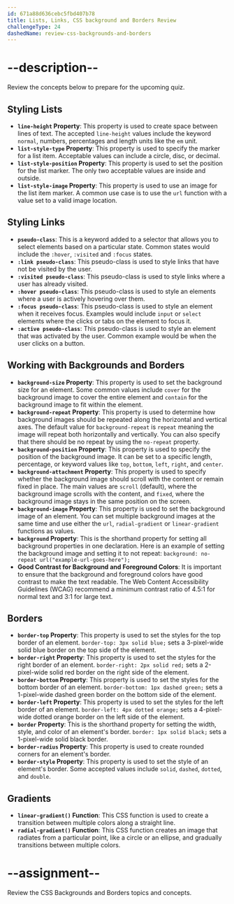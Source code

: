 ```yaml
---
id: 671a88d636cebc5fbd407b78
title: Lists, Links, CSS background and Borders Review
challengeType: 24
dashedName: review-css-backgrounds-and-borders
---
```


# --description--

Review the concepts below to prepare for the upcoming quiz.

## Styling Lists

- **`line-height` Property**: This property is used to create space between lines of text. The accepted `line-height` values include the keyword `normal`, numbers, percentages and length units like the `em` unit.
- **`list-style-type` Property**: This property is used to specify the marker for a list item. Acceptable values can include a circle, disc, or decimal.
- **`list-style-position` Property**: This property is used to set the position for the list marker. The only two acceptable values are inside and outside.
- **`list-style-image` Property**: This property is used to use an image for the list item marker. A common use case is to use the `url` function with a value set to a valid image location.

## Styling Links

- **`pseudo-class`**: This is a keyword added to a selector that allows you to select elements based on a particular state. Common states would include the `:hover`, `:visited` and `:focus` states.
- **`:link pseudo-class`**: This pseudo-class is used to style links that have not be visited by the user.
- **`:visited pseudo-class`**: This pseudo-class is used to style links where a user has already visited.
- **`:hover pseudo-class`**: This pseudo-class is used to style an elements where a user is actively hovering over them.
- **`:focus pseudo-class`**: This pseudo-class is used to style an element when it receives focus. Examples would include `input` or `select` elements where the clicks or tabs on the element to focus it.
- **`:active pseudo-class`**: This pseudo-class is used to style an element that was activated by the user. Common example would be when the user clicks on a button.

## Working with Backgrounds and Borders

- **`background-size` Property**: This property is used to set the background size for an element. Some common values include `cover` for the background image to cover the entire element and `contain` for the background image to fit within the element.
- **`background-repeat` Property**: This property is used to determine how background images should be repeated along the horizontal and vertical axes. The default value for `background-repeat` is `repeat` meaning the image will repeat both horizontally and vertically. You can also specify that there should be no repeat by using the `no-repeat` property.
- **`background-position` Property**: This property is used to specify the position of the background image. It can be set to a specific length, percentage, or keyword values like `top`, `bottom`, `left`, `right`, and `center`.
- **`background-attachment` Property**: This property is used to specify whether the background image should scroll with the content or remain fixed in place. The main values are `scroll` (default), where the background image scrolls with the content, and `fixed`, where the background image stays in the same position on the screen.
- **`background-image` Property**: This property is used to set the background image of an element. You can set multiple background images at the same time and use either the `url`, `radial-gradient` or `linear-gradient` functions as values.
- **`background` Property**: This is the shorthand property for setting all background properties in one declaration. Here is an example of setting the background image and setting it to not repeat: `background: no-repeat url("example-url-goes-here");`
- **Good Contrast for Background and Foreground Colors**: It is important to ensure that the background and foreground colors have good contrast to make the text readable. The Web Content Accessibility Guidelines (WCAG) recommend a minimum contrast ratio of 4.5:1 for normal text and 3:1 for large text.

## Borders

- **`border-top` Property**: This property is used to set the styles for the top border of an element. `border-top: 3px solid blue;` sets a 3-pixel-wide solid blue border on the top side of the element.
- **`border-right` Property**: This property is used to set the styles for the right border of an element. `border-right: 2px solid red;` sets a 2-pixel-wide solid red border on the right side of the element.
- **`border-bottom` Property**: This property is used to set the styles for the bottom border of an element. `border-bottom: 1px dashed green;` sets a 1-pixel-wide dashed green border on the bottom side of the element.
- **`border-left` Property**: This property is used to set the styles for the left border of an element. `border-left: 4px dotted orange;` sets a 4-pixel-wide dotted orange border on the left side of the element.
- **`border` Property**: This is the shorthand property for setting the width, style, and color of an element's border. `border: 1px solid black;` sets a 1-pixel-wide solid black border.
- **`border-radius` Property**: This property is used to create rounded corners for an element's border.
- **`border-style` Property**: This property is used to set the style of an element's border. Some accepted values include `solid`, `dashed`, `dotted`, and `double`.

## Gradients

- **`linear-gradient()` Function**: This CSS function is used to create a transition between multiple colors along a straight line. 
- **`radial-gradient()` Function**: This CSS function creates an image that radiates from a particular point, like a circle or an ellipse, and gradually transitions between multiple colors.

# --assignment--

Review the CSS Backgrounds and Borders topics and concepts.

